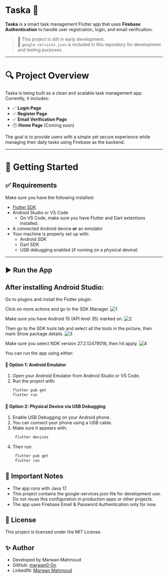# Taska 📝

**Taska** is a smart task management Flutter app that uses **Firebase Authentication** to handle user registration, login, and email verification.

> 🔧 This project is still in early development.  
> 📁 `google-services.json` is included in this repository for development and testing purposes.

---

# 🔍 Project Overview

Taska is being built as a clean and scalable task management app. Currently, it includes:

- ✅ **Login Page**
- ✅ **Register Page**
- ✅ **Email Verification Page**
- 🕐 **Home Page** (Coming soon)

The goal is to provide users with a simple yet secure experience while managing their daily tasks using Firebase as the backend.

---

# 🚀 Getting Started

## ✅ Requirements

Make sure you have the following installed:

- [Flutter SDK](https://docs.flutter.dev/get-started/install)
- Android Studio or VS Code
  - On VS Code, make sure you have Flutter and Dart extentions installed.
- A connected Android device **or** an emulator
- Your machine is properly set up with:
  - Android SDK
  - Dart SDK
  - USB debugging enabled (if running on a physical device)

---

## ▶️ Run the App
## After installing Android Studio:
Go to plugins and install the Flutter plugin.

Click on more actions and go to the SDK Manager.
![1](https://github.com/user-attachments/assets/9b2e3757-2ed5-48f9-8b9e-7e65163236c3)

Make sure you have Android 15 (API level 35) marked on.
![2](https://github.com/user-attachments/assets/1832a808-09ab-435a-b549-c4e21c0a1a75)

Then go to the SDK tools tab and select all the tools in the picture, then mark Show package details.
![3](https://github.com/user-attachments/assets/40f0e253-ab1c-4e24-8f17-dfcf9ab71770)

Make sure you select NDK version 27.2.12479018, then hit apply. 
![4](https://github.com/user-attachments/assets/d8136a84-df2b-4cad-a879-b859e20df90e)

You can run the app using either:

#### 🔹 Option 1: Android Emulator
1. Open your Android Emulator from Android Studio or VS Code.
2. Run the project with:
   ```bash
   flutter pub get
   flutter run

#### 🔹 Option 2: Physical Device via USB Debugging
1. Enable USB Debugging on your Android phone.
2. You can connect your phone using a USB cable.
3. Make sure it appears with:
   ```bash
    flutter devices

4. Then run:
   ```bash
    flutter pub get
    flutter run

## 🔐 Important Notes
* The app runs with Java 17.
* This project contains the google-services.json file for development use.
 Do not reuse this configuration in production apps or other projects.
* The app uses Firebase Email & Password Authentication only for now.

## 📄 License
This project is licensed under the MIT License.

## ✨ Author
* Developed by Marwan Mahmoud
* GitHub: [marwan0-0n](https://github.com/marwan0-0n)
* LinkedIN: [Marwan Mahmoud](https://www.linkedin.com/in/marwann-mahmoud/)


